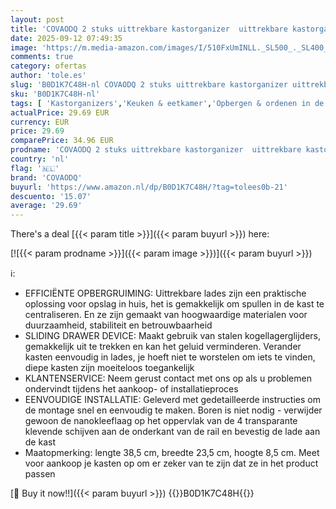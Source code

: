 ```yaml
---
layout: post
title: 'COVAODQ 2 stuks uittrekbare kastorganizer  uittrekbare kastorganizer met houten handgrepen  geen boor trek plank en opslag uit voor keuken  kasten  voorraadkast  badkamer  38.5 cm*23.5 cm x 8.5 cm '
date: 2025-09-12 07:49:35
image: 'https://m.media-amazon.com/images/I/510FxUmINLL._SL500_._SL400_.jpg'
comments: true
category: ofertas
author: 'tole.es'
slug: 'B0D1K7C48H-nl COVAODQ 2 stuks uittrekbare kastorganizer uittrekbare...'
sku: 'B0D1K7C48H-nl'
tags: [ 'Kastorganizers','Keuken & eetkamer','Opbergen & ordenen in de keuken','Rekken & houders voor de keuken','Uittrekbare organizers voor het huis','Wonen & keuken','covaodq','🇳🇱', ]
actualPrice: 29.69 EUR
currency: EUR
price: 29.69
comparePrice: 34.96 EUR
prodname: 'COVAODQ 2 stuks uittrekbare kastorganizer  uittrekbare kastorganizer met houten handgrepen  geen boor trek plank en opslag uit voor keuken  kasten  voorraadkast  badkamer  38.5 cm*23.5 cm x 8.5 cm '
country: 'nl'
flag: '🇳🇱'
brand: 'COVAODQ'
buyurl: 'https://www.amazon.nl/dp/B0D1K7C48H/?tag=tolees0b-21'
descuento: '15.07'
average: '29.69'
---
```


There's a deal [{{< param title >}}]({{< param buyurl >}})  here:

[![{{< param prodname >}}]({{< param image >}})]({{< param buyurl >}})

ℹ️:

- EFFICIËNTE OPBERGRUIMING: Uittrekbare lades zijn een praktische oplossing voor opslag in huis, het is gemakkelijk om spullen in de kast te centraliseren. En ze zijn gemaakt van hoogwaardige materialen voor duurzaamheid, stabiliteit en betrouwbaarheid
- SLIDING DRAWER DEVICE: Maakt gebruik van stalen kogellagerglijders, gemakkelijk uit te trekken en kan het geluid verminderen. Verander kasten eenvoudig in lades, je hoeft niet te worstelen om iets te vinden, diepe kasten zijn moeiteloos toegankelijk
- KLANTENSERVICE: Neem gerust contact met ons op als u problemen ondervindt tijdens het aankoop- of installatieproces
- EENVOUDIGE INSTALLATIE: Geleverd met gedetailleerde instructies om de montage snel en eenvoudig te maken. Boren is niet nodig - verwijder gewoon de nanokleeflaag op het oppervlak van de 4 transparante klevende schijven aan de onderkant van de rail en bevestig de lade aan de kast
- Maatopmerking: lengte 38,5 cm, breedte 23,5 cm, hoogte 8,5 cm. Meet voor aankoop je kasten op om er zeker van te zijn dat ze in het product passen

[🛒 Buy it now!!]({{< param buyurl >}})
{{<world>}}B0D1K7C48H{{</world>}}
